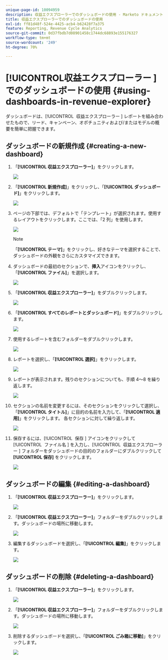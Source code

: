 ```yaml
---
unique-page-id: 10094959
description: 収益エクスプローラーでのダッシュボードの使用 - Marketo ドキュメント - 製品ドキュメント
title: 収益エクスプローラーでのダッシュボードの使用
exl-id: ff81d48f-524e-4425-acb4-b62428f7a375
feature: Reporting, Revenue Cycle Analytics
source-git-commit: 0d37fbdb7d08901458c1744dc68893e155176327
workflow-type: tm+mt
source-wordcount: '249'
ht-degree: 70%

---
```


# [!UICONTROL &#x200B; 収益エクスプローラー &#x200B;] でのダッシュボードの使用 {#using-dashboards-in-revenue-explorer}

ダッシュボードは、[!UICONTROL &#x200B; 収益エクスプローラー &#x200B;] レポートを組み合わせたもので、リード、キャンペーン、オポチュニティおよび/またはモデルの概要を簡単に把握できます。

## ダッシュボードの新規作成 {#creating-a-new-dashboard}

1. 「**[!UICONTROL 収益エクスプローラー]**」をクリックします。

   ![](assets/one.png)

1. 「**[!UICONTROL 新規作成]**」をクリックし、「**[!UICONTROL ダッシュボード]**」をクリックします。

   ![](assets/two.png)

1. ページの下部では、デフォルトで「テンプレート」が選択されます。使用するレイアウトをクリックします。ここでは、「2 列」を使用します。

   ![](assets/three.png)

   >[!NOTE]
   >
   >「**[!UICONTROL テーマ]**」をクリックし、好きなテーマを選択することで、ダッシュボードの外観をさらにカスタマイズできます。

1. ダッシュボードの最初のセクションで、**挿入**&#x200B;アイコンをクリックし、「**[!UICONTROL ファイル]**」を選択します。

   ![](assets/four.png)

1. 「**[!UICONTROL 収益エクスプローラー]**」をダブルクリックします。

   ![](assets/five.png)

1. 「**[!UICONTROL すべてのレポートとダッシュボード]**」をダブルクリックします。

   ![](assets/six.png)

1. 使用するレポートを含むフォルダーをダブルクリックします。

   ![](assets/seven.png)

1. レポートを選択し、「**[!UICONTROL 選択]**」をクリックします。

   ![](assets/eight.png)

1. レポートが表示されます。残りのセクションについても、手順 4～8 を繰り返します。

   ![](assets/nine.png)

1. セクションの名前を変更するには、そのセクションをクリックして選択し、「**[!UICONTROL タイトル]**」に目的の名前を入力して、「**[!UICONTROL 適用]**」をクリックします。 各セクションに対して繰り返します。

   ![](assets/ten.png)

1. 保存するには、[!UICONTROL &#x200B; 保存 &#x200B;] アイコンをクリックして [!UICONTROL &#x200B; ファイル名 &#x200B;] を入力し、[!UICONTROL &#x200B; 収益エクスプローラー &#x200B;] フォルダーをダッシュボードの目的のフォルダーにダブルクリックして **[!UICONTROL 保存]** をクリックします。

   ![](assets/eleven.png)

## ダッシュボードの編集 {#editing-a-dashboard}

1. 「**[!UICONTROL 収益エクスプローラー]**」をクリックします。

   ![](assets/one.png)

1. 「**[!UICONTROL 収益エクスプローラー]**」フォルダーをダブルクリックします。ダッシュボードの場所に移動します。

   ![](assets/thirteen.png)

1. 編集するダッシュボードを選択し、「**[!UICONTROL 編集]**」をクリックします。

   ![](assets/fourteen.png)

## ダッシュボードの削除 {#deleting-a-dashboard}

1. 「**[!UICONTROL 収益エクスプローラー]**」をクリックします。

   ![](assets/one.png)

1. 「**[!UICONTROL 収益エクスプローラー]**」フォルダーをダブルクリックします。ダッシュボードの場所に移動します。

   ![](assets/thirteen.png)

1. 削除するダッシュボードを選択し、「**[!UICONTROL ごみ箱に移動]**」をクリックします。

   ![](assets/fifteen.png)
